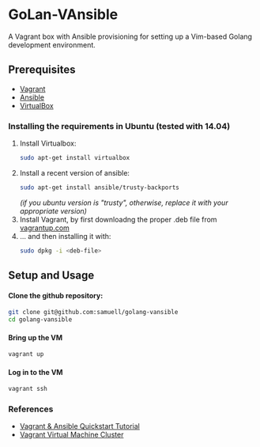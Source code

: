 # GoLan-VAnsible

A Vagrant box with Ansible provisioning for setting up a Vim-based Golang development environment.

## Prerequisites

- [Vagrant](https://www.vagrantup.com/)
- [Ansible](http://www.ansible.com/)
- [VirtualBox](https://www.virtualbox.org/)

### Installing the requirements in Ubuntu (tested with 14.04)

1. Install Virtualbox:
	```bash
	sudo apt-get install virtualbox
	```
2. Install a recent version of ansible:
   ```bash
   sudo apt-get install ansible/trusty-backports
   ```
   *(if you ubuntu version is "trusty", otherwise, replace it with your appropriate version)*
3. Install Vagrant, by first downloadng the proper .deb file from [vagrantup.com](https://www.vagrantup.com/downloads.html)
4. ... and then installing it with:
	```bash
	sudo dpkg -i <deb-file>
	```

## Setup and Usage

#### Clone the github repository:

```bash
git clone git@github.com:samuell/golang-vansible
cd golang-vansible
```

#### Bring up the VM

```bash
vagrant up
```

#### Log in to the VM

```bash
vagrant ssh
```

### References

- [Vagrant & Ansible Quickstart Tutorial](http://adamcod.es/2014/09/23/vagrant-ansible-quickstart-tutorial.html)
- [Vagrant Virtual Machine Cluster](http://jessesnet.com/development-notes/2014/vagrant-virtual-machine-cluster)
